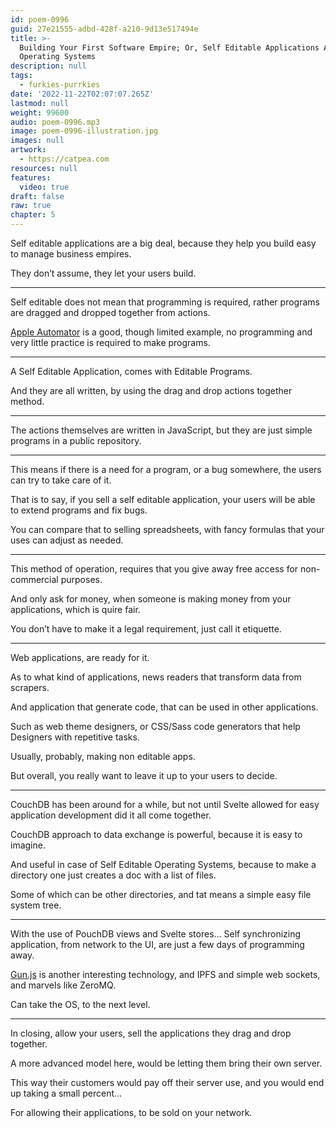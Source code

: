 ```yaml
---
id: poem-0996
guid: 27e21555-adbd-428f-a210-9d13e517494e
title: >-
  Building Your First Software Empire; Or, Self Editable Applications Are Just
  Operating Systems
description: null
tags:
  - furkies-purrkies
date: '2022-11-22T02:07:07.265Z'
lastmod: null
weight: 99600
audio: poem-0996.mp3
image: poem-0996-illustration.jpg
images: null
artwork:
  - https://catpea.com
resources: null
features:
  video: true
draft: false
raw: true
chapter: 5
---
```


Self editable applications are a big deal,
because they help you build easy to manage business empires.

They don’t assume,
they let your users build.

---

Self editable does not mean that programming is required,
rather programs are dragged and dropped together from actions.

[Apple Automator][0] is a good, though limited example,
no programming and very little practice is required to make programs.

---

A Self Editable Application,
comes with Editable Programs.

And they are all written,
by using the drag and drop actions together method.

---

The actions themselves are written in JavaScript,
but they are just simple programs  in a public repository.

---

This means if there is a need for a program,
or a bug somewhere, the users can try to take care of it.

That is to say, if you sell a self editable application,
your users will be able to extend programs and fix bugs.

You can compare that to selling spreadsheets,
with fancy formulas that your uses can adjust as needed.

---

This method of operation,
requires that you give away free access for non-commercial purposes.

And only ask for money,
when someone is making money from your applications, which is quire fair.

You don’t have to make it a legal requirement,
just call it etiquette.

---

Web applications,
are ready for it.

As to what kind of applications,
news readers that transform data from scrapers.

And application that generate code,
that can be used in other applications.

Such as web theme designers,
or CSS/Sass code generators that help Designers with repetitive tasks.

Usually, probably,
making non editable apps.

But overall,
you really want to leave it up to your users to decide.

---

CouchDB has been around for a while,
but not until Svelte allowed for easy application development did it all come together.

CouchDB approach to data exchange is powerful,
because it is easy to imagine.

And useful in case of Self Editable Operating Systems,
because to make a directory one just creates a doc with a list of files.

Some of which can be other directories,
and tat means a simple easy file system tree.

---

With the use of PouchDB views and Svelte stores…
Self synchronizing application, from network to the UI, are just a few days of programming away.

[Gun.js][1] is another interesting technology,
and IPFS and simple web sockets, and marvels like ZeroMQ.

Can take the OS,
to the next level.

---

In closing,
allow your users, sell the applications they drag and drop together.

A more advanced model here,
would be letting them bring their own server.

This way their customers would pay off their server use,
and you would end up taking a small percent…

For allowing their applications,
to be sold on your network.

[0]: https://www.youtube.com/watch?v=oFvWBFl2wxY
[1]: http://gun.js.org/

